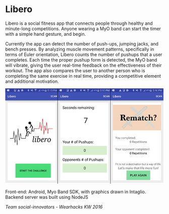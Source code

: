 # Libero

Libero is a social fitness app that connects people through healthy and minute-long competitions. Anyone wearing a MyO band can start the timer with a simple hand gesture, and begin.

Currently the app can detect the number of push-ups, jumping jacks, and bench presses. By analyzing muscle movement patterns, specifically in terms of Euler orientation, Libero counts the number of pushups that a user completes. Each time the proper pushup form is detected, the MyO band will vibrate, giving the user real-time feedback on the effectiveness of their workout. The app also compares the user to another person who is completing the same exercise in real time, providing a competitive element and additional motivation.  


![Libero](/src/main/res/drawable/libero2.png?raw=true)

Front-end: Android, Myo Band SDK, with graphics drawn in Intaglio.
Backend server was built using NodeJS  

<em>Team social-innovators - Wearhacks KW 2016</em>  

